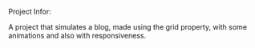 Project Infor:

A project that simulates a blog, made using the grid property, with some animations and also with responsiveness.